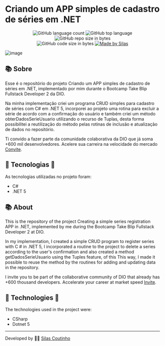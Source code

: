 # Criando um APP simples de cadastro de séries em .NET
<p align="center">
  <img alt="GitHub language count" src="https://img.shields.io/github/languages/count/silasmakou/DIO.Series">
  <img alt="GitHub top language" src="https://img.shields.io/github/languages/top/silasmakou/DIO.Series?logo=html">
  <img alt="GitHub repo size in bytes" src="https://img.shields.io/github/repo-size/silasmakou/DIO.Series?color=green">
  <br>
  <img alt="GitHub code size in bytes" src="https://img.shields.io/github/last-commit/silasmakou/DIO.Series">
  <a href="https://www.linkedin.com/in/silas-coutinho/">
    <img alt="Made by Silas" src="https://img.shields.io/badge/made%20by-Silas-%2304D361">
  </a>
</p>

![image](https://user-images.githubusercontent.com/79108882/140745319-acf915bb-da7f-4512-8eab-706931b0c5da.png)

## :books: Sobre

Esse é o repositório do projeto Criando um APP simples de cadastro de séries em .NET, implementado por mim durante o Bootcamp Take Blip Fullstack Developer 2 da DIO.

Na minha implementação criei um programa CRUD simples para cadastro de séries com C# em .NET 5, incorporei ao projeto uma rotina para excluir a série de acordo com a confirmação do usuário e também criei um método obterDadosSerieUsuario utilizando o recurso de Tuplas, desta forma possibilitei a reutilização do método pelas rotinas de inclusão e atualização de dados no repositório.

Ti convido a fazer parte da comunidade colaborativa da DIO que já soma +600 mil desenvolvedores. Acelere sua carreira na velocidade do mercado [Convite](https://digitalinnovation.one/sign-up?ref=ZUKHH3039R).

## 🚀 Tecnologias 🚀

As tecnologias utilizadas no projeto foram:

- C#
- .NET 5

## :books: About

This is the repository of the project Creating a simple series registration APP in .NET, implemented by me during the Bootcamp Take Blip Fullstack Developer 2 at DIO.

In my implementation, I created a simple CRUD program to register series with C # in .NET 5, I incorporated a routine to the project to delete a series according to the user's confirmation and also created a method getDadosSerieUsuario using the Tuples feature, of this This way, I made it possible to reuse the method by the routines for adding and updating data in the repository.

I invite you to be part of the collaborative community of DIO that already has +600 thousand developers. Accelerate your career at market speed [Invite](https://digitalinnovation.one/sign-up?ref=ZUKHH3039R).

## :rocket: Technologies :rocket:

The technologies used in the project were:

- CSharp
- Dotnet 5

------

Developed by :construction_worker_man:  [Silas Coutinho](https://github.com/silasmakou)
